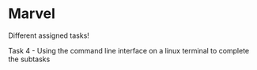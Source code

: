 # Marvel
Different assigned tasks!

Task 4 - Using the command line interface on a linux terminal to complete the subtasks

